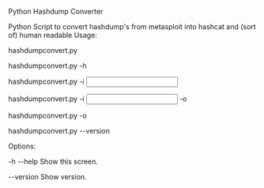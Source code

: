 Python Hashdump Converter


Python Script to convert hashdump's from metasploit into hashcat and (sort of) human readable
Usage:


  hashdumpconvert.py
  
  hashdumpconvert.py -h
  
  hashdumpconvert.py -i <input file>
  
  hashdumpconvert.py -i <input file> -o <output file>
  
  hashdumpconvert.py -o <output file>
  
  hashdumpconvert.py --version
  

Options:

  -h --help     Show this screen.
  
  --version     Show version.
  
